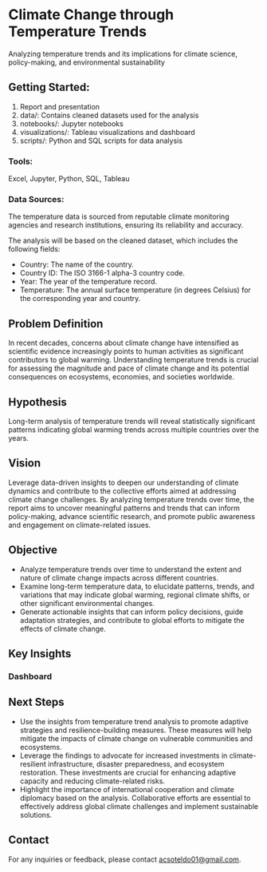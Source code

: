 # Climate Change through Temperature Trends
Analyzing temperature trends and its implications for climate science, policy-making, and environmental sustainability

## Getting Started: 
1. Report and presentation
2. data/: Contains cleaned datasets used for the analysis
3. notebooks/: Jupyter notebooks
4. visualizations/: Tableau visualizations and dashboard
5. scripts/: Python and SQL scripts for data analysis

### Tools:
Excel, Jupyter, Python, SQL, Tableau

### Data Sources:
The temperature data is sourced from reputable climate monitoring agencies and research institutions, ensuring its reliability and accuracy.

The analysis will be based on the cleaned dataset, which includes the following fields:
* Country: The name of the country.
* Country ID: The ISO 3166-1 alpha-3 country code.
* Year: The year of the temperature record.
* Temperature: The annual surface temperature (in degrees Celsius) for the corresponding year and country.

## Problem Definition
In recent decades, concerns about climate change have intensified as scientific evidence increasingly points to human activities as significant contributors to global warming. Understanding temperature trends is crucial for assessing the magnitude and pace of climate change and its potential consequences on ecosystems, economies, and societies worldwide.

## Hypothesis
Long-term analysis of temperature trends will reveal statistically significant patterns indicating global warming trends across multiple countries over the years.

## Vision
Leverage data-driven insights to deepen our understanding of climate dynamics and contribute to the collective efforts aimed at addressing climate change challenges. By analyzing temperature trends over time, the report aims to uncover meaningful patterns and trends that can inform policy-making, advance scientific research, and promote public awareness and engagement on climate-related issues.

## Objective
* Analyze temperature trends over time to understand the extent and nature of climate change impacts across different countries.
* Examine long-term temperature data, to elucidate patterns, trends, and variations that may indicate global warming, regional climate shifts, or other significant environmental changes.
* Generate actionable insights that can inform policy decisions, guide adaptation strategies, and contribute to global efforts to mitigate the effects of climate change.

## Key Insights
### Dashboard

## Next Steps
* Use the insights from temperature trend analysis to promote adaptive strategies and resilience-building measures. These measures will help mitigate the impacts of climate change on vulnerable communities and ecosystems.
* Leverage the findings to advocate for increased investments in climate-resilient infrastructure, disaster preparedness, and ecosystem restoration. These investments are crucial for enhancing adaptive capacity and reducing climate-related risks.
* Highlight the importance of international cooperation and climate diplomacy based on the analysis. Collaborative efforts are essential to effectively address global climate challenges and implement sustainable solutions.

## Contact
For any inquiries or feedback, please contact acsoteldo01@gmail.com.
